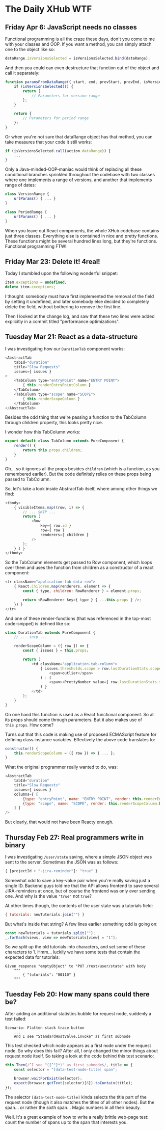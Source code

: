 # The Daily XHub WTF

## Friday Apr 6: JavaScript needs no classes

Functional programming is all the craze these days,
don't you come to me with your classes and OOP.
If you want a method, you can simply attach one to
the object like so:

```js
dataRange.isVersionsSelected = isVersionsSelected.bind(dataRange);
```

And then you could can even destructure that function
out of the object and call it separately:

```js
function paramsFromDataRange({ start, end, prevStart, prevEnd, isVersionsSelected }) {
    if (isVersionsSelected()) {
        return {
            // Parameters for version-range
        };
    }

    return {
        // Parameters for period range
    };
}
```

Or when you're not sure that dataRange object has that method,
you can take measures that your code it still works:

```js
if (isVersionsSelected.call(action.dataRange)) {
    ...
}
```

Only a Java-minded-OOP-maniac would think of replacing all these
conditional branches sprinkled throughout the codebase with
two classes where one implements a range of versions,
and another that implements range of dates:

```js
class VersionRange {
    urlParams() { ... }
}

class PeriodRange {
    urlParams() { ... }
}
```

When you leave out React components, the whole XHub codebase
contains just three classes. Everything else is contained in
nice and pretty functions. These functions might be several
hundred lines long, but they're functions.
Functional programming FTW!

## Friday Mar 23: Delete it! 4real!

Today I stumbled upon the following wonderful snippet:

```js
item.exceptions = undefined;
delete item.exceptions;
```

I thought: somebody must have first implemented the removal
of the field by setting it undefined, and later somebody else
decided to completely delete the field, without bothering to
remove the first line.

Then I looked at the change log, and saw that these two lines
were added explicitly in a commit titled "performance optimizations".

## Tuesday Mar 21: React as a data-structure

I was investigating how our `DurationTab` component works:

```js
<AbstractTab
    tabId="duration"
    title="Slow Requests"
    issues={ issues }
>
    <TabColumn type="entryPoint" name="ENTRY POINT">
        { this.renderEntryPointColumn }
    </TabColumn>
    <TabColumn type="scope" name="SCOPE">
        { this.renderScopeColumn }
    </TabColumn>
</AbstractTab>
```

Besides the odd thing that we're passing a function
to the TabColumn through children property, this looks pretty nice.

I wonder how this TabColumn works:

```js
export default class TabColumn extends PureComponent {
    render() {
        return this.props.children;
    }
}
```

Oh... so it ignores all the props besides `children`
(which is a function, as you remembered earlier).
But the code definitely relies on these props being
passed to TabColumn.

So, let's take a look inside AbstractTab itself, where
among other things we find:

```js
<tbody>
    { visibleItems.map((row, i) => {
        // ... SKIP ...
        return (
            <Row
                key={ row.id }
                row={ row }
                renderers={ children }
            />
        );
    } ) }
</tbody>
```

So the TabColumn elements get passed to Row component,
which loops over them and uses the function from children
as a constructor of a react component:

```js
<tr className="application-tab-data-row">
    { React.Children.map(renderers, element => {
        const { type, children: RowRenderer } = element.props;

        return <RowRenderer key={ type } { ...this.props } />;
    }) }
</tr>
```

And one of these render-functions
(that was referenced in the top-most code-snippet)
is defined like so:

```js
class DurationTab extends PureComponent {
    // ... snip ...

    renderScopeColumn = ({ row }) => {
        const { issues } = this.props;

        return (
            <td className="application-tab-column">
                { issues.thresholds.scope > row.lastDurationStats.scope ? (
                    <span>outlier</span>
                ) : (
                    <span><PrettyNumber value={ row.lastDurationStats.scope } decimal={ 1 } />%</span>
                ) }
            </td>
        );
    }
}
```

On one hand this function is used as a React functional component.
So all its props should come through parameters.
But it also makes use of `this.props`. How come?

Turns out that this code is making use of proposed ECMAScript feature
for defining class instance variables. Effectively the above code
translates to:

```js
constructor() {
    this.renderScopeColumn = ({ row }) => { ... };
}
```

What the original programmer really wanted to do, was:

```js
<AbstractTab
    tabId="duration"
    title="Slow Requests"
    issues={ issues }
    columns={ [
        {type: "entryPoint", name: "ENTRY POINT", render: this.renderEntryPointColumn.bind(this)},
        {type: "scope", name: "SCOPE", render: this.renderScopeColumn.bind(this)},
    ] }
/>
```

But clearly, that would not have been Reacty enough.

## Thursday Feb 27: Real programmers write in binary

I was investigating `/user/state` saving, where a simple
JSON object was sent to the server.  Sometimes the JSON
was as follows:

```js
{ [projectId + "-jira-reminder"]: "true" }
```

Somewhat odd to save a key-value pair when you're really saving
just a single ID.  Backend guys told me that the API allows
frontend to save several JIRA-reminders at once, but of course
the frontend was only ever sending one.  And why is the value
`"true"` not `true`?

At other times though, the contents of the user state was a
tutorials field:

```js
{ tutorials: newTutorials.join("") }
```

But what's inside that string? A few lines earlier something odd
is going on:

```js
const newTutorials = tutorials.split("");
_.forEach(views, view => newTutorials[view] = "1");
```

So we split up the old tutorials into characters, and set some
of these characters to 1. Hmm... luckily we have some tests
that contain the expected data for tutorials:

```
Given response "emptyObject" to "PUT /rest/user/state" with body
    """
        { "tutorials": "00110" }
    """
```

## Tuesday Feb 20: How many spans could there be?

After adding an additional statistics bubble for request node,
suddenly a test failed:

```
Scenario: Flatten stack trace button
    ...
    And I see "StandardHostValve.invoke" as first subnode
```

This test checked which node appears as a first node under
the request node.  So why does this fail?  After all, I only
changed the minor things about request node itself.  So
taking a look at the code behind this test scenario:

```js
this.Then(/^I see "([^"]*)" as first subnode$/, title => {
    const selector = "[data-test-node-title] span";

    browser.waitForExist(selector);
    expect(browser.getText(selector)[6]).toContain(title);
});
```

The selector `[data-test-node-title]` kinda selects the
title part of the request node (though it also matches the
titles of all other nodes).  But the span... or rather the
sixth span... Magic numbers in all their beauty.

Well. It's a great example of how to write a really brittle
web-page test: count the number of spans up to the span
that interests you.
